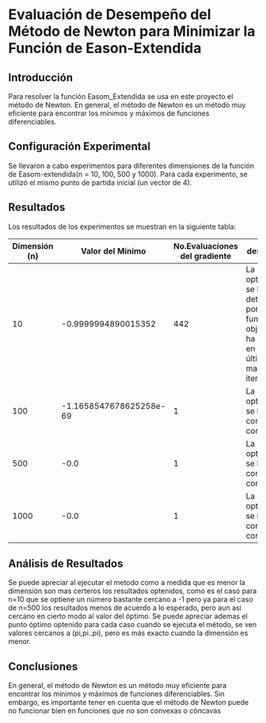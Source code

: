 # Evaluación de Desempeño del Método de Newton para Minimizar la Función de Eason-Extendida

## Introducción
Para resolver la función Easom_Extendida se usa en este proyecto el método de Newton. En general, el método de Newton es un método muy eficiente para encontrar los mínimos y máximos de funciones diferenciables.

## Configuración Experimental

Se llevaron a cabo experimentos para diferentes dimensiones de la función de Easom-extendida(n = 10, 100, 500 y 1000). Para cada experimento, se utilizó el mismo punto de partida inicial (un vector de 4).

## Resultados

Los resultados de los experimentos se muestran en la siguiente tabla:

| Dimensión (n) | Valor del Mínimo |No.Evaluaciones del gradiente|descripción|
|---|---|---|---|
| 10 | -0.9999994890015352|442|La optimización se ha detenido porque la función objetivo no ha mejorado en las últimas  maxiter  iteraciones. |
| 100 | -1.1658547678625258e-69 |1 |La optimización se ha completado con éxito|
| 500 | -0.0 |1  |La optimización se ha completado con éxito|
| 1000 | -0.0 |1 | La optimización se ha completado con éxito|



## Análisis de Resultados
Se puede apreciar al ejecutar el metodo como a medida que es menor la dimensión son mas certeros los resultados optenidos, como es el caso para n=10 que se optiene un número bastante cercano a -1 pero ya para el caso de n=500 los resultados menos de acuerdo a lo esperado, pero aun asi cercano en cierto modo al valor del óptimo. Se puede apreciar ademas el punto óptimo optenido para cada caso cuando se ejecuta el método, se ven valores cercanos a (pi,pi..pi), pero es más exacto cuando la dimensión es menor.

## Conclusiones
En general, el método de Newton es un método muy eficiente para encontrar los mínimos y máximos de funciones diferenciables. Sin embargo, es importante tener en cuenta que el método de Newton puede no funcionar bien en funciones que no son convexas o cóncavas

